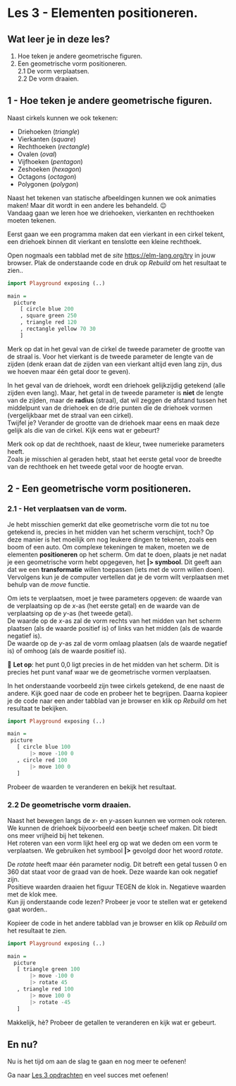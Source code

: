 # Les 3 - Elementen positioneren.

## Wat leer je in deze les?

1. Hoe teken je andere geometrische figuren.  
2. Een geometrische vorm positioneren.  
  2.1 De vorm verplaatsen.  
  2.2 De vorm draaien.  

## 1 - Hoe teken je andere geometrische figuren.

Naast cirkels kunnen we ook tekenen:  
- Driehoeken (*triangle*)  
- Vierkanten (*square*)  
- Rechthoeken (*rectangle*)  
- Ovalen (*oval*)  
- Vijfhoeken (*pentagon*)  
- Zeshoeken (*hexagon*)  
- Octagons (*octagon*)  
- Polygonen (*polygon*)  

Naast het tekenen van statische afbeeldingen kunnen we ook animaties maken! Maar dit wordt in een andere les behandeld. 😉   
Vandaag gaan we leren hoe we driehoeken, vierkanten en rechthoeken moeten tekenen.    

Eerst gaan we een programma maken dat
een vierkant in een cirkel tekent, een driehoek
binnen dit vierkant en tenslotte een kleine rechthoek.  

Open nogmaals een tabblad met de *site*
<a href='https://elm-lang.org/try' target='_blank'>https://elm-lang.org/try</a> in jouw browser. Plak de onderstaande code en druk op *Rebuild* om het resultaat te zien..

```haskell
import Playground exposing (..)

main =
  picture
    [ circle blue 200
    , square green 250
    , triangle red 120
    , rectangle yellow 70 30
    ]
```

Merk op dat in het geval van de cirkel de tweede parameter 
de grootte van de straal is. Voor het vierkant is de tweede
parameter de lengte van de zijden (denk eraan dat
de zijden van een vierkant altijd even lang
zijn, dus we hoeven maar één getal door te geven).

In het geval van de driehoek, wordt een driehoek gelijkzijdig getekend (alle zijden even lang).
Maar, het getal in de tweede parameter is **niet** de lengte
van de zijden, maar de **radius** (straal), dat wil zeggen de afstand
tussen het middelpunt van de driehoek en de drie punten die
de driehoek vormen (vergelijkbaar met de straal van een cirkel).  
Twijfel je? Verander de grootte van de driehoek maar eens en maak deze gelijk als die van de cirkel. Kijk eens wat er gebeurt?

Merk ook op dat de rechthoek, naast de kleur,
twee numerieke parameters heeft.  
Zoals je misschien al geraden hebt, staat
het eerste getal voor de breedte van de
rechthoek en het tweede getal voor de hoogte ervan.

## 2 - Een geometrische vorm positioneren.

### 2.1 -  Het verplaatsen van de vorm.

Je hebt misschien gemerkt dat elke geometrische vorm 
die tot nu toe getekend is, precies in het midden van het scherm verschijnt, toch? Op deze manier is het moeilijk 
om nog leukere dingen te tekenen, zoals een boom of een auto. 
Om complexe tekeningen te maken, moeten we de elementen **positioneren** op het scherm. Om dat te doen, 
plaats je net nadat je een geometrische vorm hebt opgegeven, 
het **|> symbool**. Dit geeft aan dat we
een **transformatie** willen toepassen 
(iets met de vorm willen doen). Vervolgens kun je de computer vertellen dat je de vorm wilt verplaatsen met behulp van de *move* functie.   

Om iets te verplaatsen, moet je twee parameters opgeven: 
de waarde van de verplaatsing op de *x*-as (het eerste getal) 
en de waarde van de verplaatsing op de *y*-as (het tweede getal).  
De waarde op de *x*-as zal de vorm rechts van het midden van het scherm plaatsen (als de waarde positief is) of links van het midden 
(als de waarde negatief is).  
De waarde op de *y*-as zal de vorm omlaag plaatsen
(als de waarde negatief is) of omhoog (als de waarde positief is).   

🚨 __Let op__: het punt 0,0 ligt precies in de
het midden van het scherm. Dit is precies het punt vanaf waar
we de geometrische vormen verplaatsen.

In het onderstaande voorbeeld zijn twee cirkels getekend,
de ene naast de andere. Kijk goed naar de
code en probeer het te begrijpen. Daarna 
kopieer je de code naar een ander tabblad van je
browser en klik op *Rebuild* om het resultaat te bekijken.

```haskell
import Playground exposing (..)

main =
 picture
   [ circle blue 100
       |> move -100 0
   , circle red 100
       |> move 100 0
   ]
```

Probeer de waarden te veranderen en bekijk het
resultaat.

### 2.2 De geometrische vorm draaien.

Naast het bewegen langs de *x*- en *y*-assen
kunnen we vormen ook roteren.  
We kunnen de driehoek bijvoorbeeld
een beetje scheef maken.
Dit biedt ons meer vrijheid bij het tekenen.  
Het roteren van een vorm lijkt heel erg op
wat we deden om een vorm te verplaatsen. We gebruiken
het symbool **|>** gevolgd door het woord
*rotate*.  

De *rotate* heeft maar één parameter nodig. Dit betreft een getal tussen 0 en 360 dat staat voor de graad van de hoek. Deze waarde kan ook negatief zijn.  
Positieve waarden draaien het figuur TEGEN de klok in. 
Negatieve waarden met de klok mee.  
Kun jij onderstaande code lezen? Probeer je voor te stellen wat er getekend gaat worden..

Kopieer de code in het andere tabblad van je browser
en klik op *Rebuild* om het resultaat te zien.

```haskell
import Playground exposing (..)

main =
  picture
   [ triangle green 100
       |> move -100 0
       |> rotate 45
   , triangle red 100
       |> move 100 0
       |> rotate -45
   ]
```

Makkelijk, hè? Probeer de getallen te veranderen en kijk wat er gebeurt.

## En nu?

Nu is het tijd om aan de slag te gaan en nog meer te oefenen!

Ga naar [Les 3 opdrachten](/les_3_opdrachten.html) en veel succes met oefenen!
